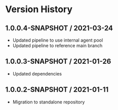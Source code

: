 # Version History

## 1.0.0.4-SNAPSHOT / 2021-03-24

- Updated pipeline to use internal agent pool
- Updated pipeline to reference main branch

## 1.0.0.3-SNAPSHOT / 2021-01-26

- Updated dependencies

## 1.0.0.2-SNAPSHOT / 2021-01-11

- Migration to standalone repository
